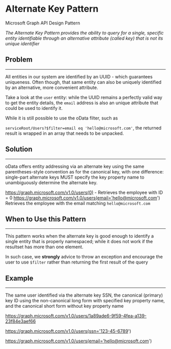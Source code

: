 # Alternate Key Pattern

Microsoft Graph API Design Pattern

*The Alternate Key Pattern provides the ability to query for a single, specific entity identifiable through an alternative attribute (called key) that is not its unique identifier*

## Problem
--------

All entities in our system are identified by an UUID - which guarantees uniqueness. Often though, that same entity can also be uniquely identified by an alternative, more convenient attribute.

Take a look at the `user` entity: while the UUID remains a perfectly valid way to get the entity details, the `email` address is also an unique attribute that could be used to identify it.

While it is still possible to use the oData filter, such as

`serviceRoot/Users?$filter=email eq 'hello@microsoft.com'`, the returned result is wrapped in an array that needs to be unpacked.


## Solution
--------

oData offers entity addressing via an alternate key using the same parentheses-style convention as for the canonical key, with one difference: single-part alternate keys MUST specify the key property name to unambiguously determine the alternate key.

https://graph.microsoft.com/v1.0/users(0) - Retrieves the employee with ID = 0
https://graph.microsoft.com/v1.0/users(email='hello@microsoft.com') Retrieves the employee with the email matching `hello@microsoft.com`

## When to Use this Pattern
------------------------

This pattern works when the alternate key is good enough to identify a single entity that is properly namespaced; while it does not work if the resultset has more than one element.

In such case, we **strongly** advice to throw an exception and encourage the user to use `$filter` rather than returning the first result of the query 

## Example
-------

The same user identified via the alternate key SSN, the canonical (primary) key ID using the non-canonical long form with specified key property name, and the canonical short form without key property name

https://graph.microsoft.com/v1.0/users/1a89ade6-9f59-4fea-a139-23f84e3aef66

https://graph.microsoft.com/v1.0/users(ssn='123-45-6789')

https://graph.microsoft.com/v1.0/users(email='hello@microsoft.com')





